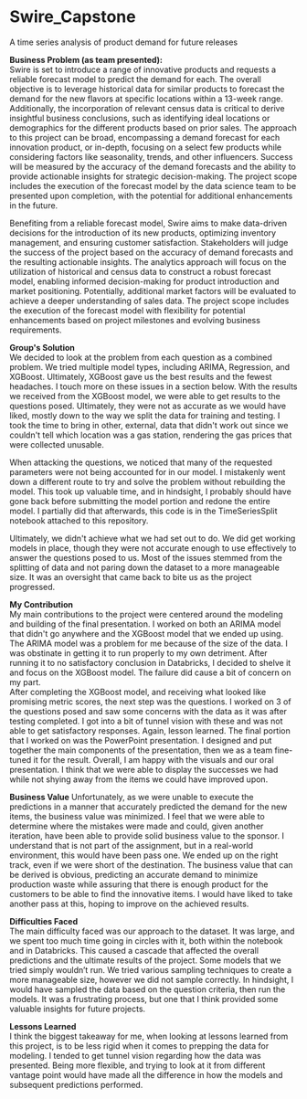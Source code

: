 # Swire_Capstone
A time series analysis of product demand for future releases

**Business Problem (as team presented):**  
  Swire is set to introduce a range of innovative products and requests a reliable forecast model to predict the demand for each. The overall objective is to leverage historical data for similar products to forecast the demand for the new flavors at specific locations within a 13-week range. Additionally, the incorporation of relevant census data is critical to derive insightful business conclusions, such as identifying ideal locations or demographics for the different products based on prior sales. The approach to this project can be broad, encompassing a demand forecast for each innovation product, or in-depth, focusing on a select few products while considering factors like seasonality, trends, and other influencers. Success will be measured by the accuracy of the demand forecasts and the ability to provide actionable insights for strategic decision-making. The project scope includes the execution of the forecast model by the data science team to be presented upon completion, with the potential for additional enhancements in the future.

  Benefiting from a reliable forecast model, Swire aims to make data-driven decisions for the introduction of its new products, optimizing inventory management, and ensuring customer satisfaction. Stakeholders will judge the success of the project based on the accuracy of demand forecasts and the resulting actionable insights. The analytics approach will focus on the utilization of historical and census data to construct a robust forecast model, enabling informed decision-making for product introduction and market positioning. Potentially, additional market factors will be evaluated to achieve a deeper understanding of sales data. The project scope includes the execution of the forecast model with flexibility for potential enhancements based on project milestones and evolving business requirements.

**Group's Solution**  
  We decided to look at the problem from each question as a combined problem. We tried multiple model types, including ARIMA, Regression, and XGBoost. Ultimately, XGBoost gave us the best results and the fewest headaches. I touch more on these issues in a section below. With the results we received from the XGBoost model, we were able to get results to the questions posed. Ultimately, they were not as accurate as we would have liked, mostly down to the way we split the data for training and testing. I took the time to bring in other, external, data that didn't work out since we couldn't tell which location was a gas station, rendering the gas prices that were collected unusable. 

  When attacking the questions, we noticed that many of the requested parameters were not being accounted for in our model. I mistakenly went down a different route to try and solve the problem without rebuilding the model. This took up valuable time, and in hindsight, I probably should have gone back before submitting the model portion and redone the entire model. I partially did that afterwards, this code is in the TimeSeriesSplit notebook attached to this repository. 

  Ultimately, we didn't achieve what we had set out to do. We did get working models in place, though they were not accurate enough to use effectively to answer the questions posed to us. Most of the issues stemmed from the splitting of data and not paring down the dataset to a more manageable size. It was an oversight that came back to bite us as the project progressed.

**My Contribution**  
  My main contributions to the project were centered around the modeling and building of the final presentation. I worked on both an ARIMA model that didn't go anywhere and the XGBoost model that we ended up using. The ARIMA model was a problem for me because of the size of the data. I was obstinate in getting it to run properly to my own detriment. After running it to no satisfactory conclusion in Databricks, I decided to shelve it and focus on the XGBoost model. The failure did cause a bit of concern on my part.  
  After completing the XGBoost model, and receiving what looked like promising metric scores, the next step was the questions. I worked on 3 of the questions posed and saw some concerns with the data as it was after testing completed. I got into a bit of tunnel vision with these and was not able to get satisfactory responses. Again, lesson learned.
  The final portion that I worked on was the PowerPoint presentation. I designed and put together the main components of the presentation, then we as a team fine-tuned it for the result. Overall, I am happy with the visuals and our oral presentation. I think that we were able to display the successes we had while not shying away from the items we could have improved upon.

**Business Value** 
  Unfortunately, as we were unable to execute the predictions in a manner that accurately predicted the demand for the new items, the business value was minimized. I feel that we were able to determine where the mistakes were made and could, given another iteration, have been able to provide solid business value to the sponsor. I understand that is not part of the assignment, but in a real-world environment, this would have been pass one. We ended up on the right track, even if we were short of the destination. 
  The business value that can be derived is obvious, predicting an accurate demand to minimize production waste while assuring that there is enough product for the customers to be able to find the innovative items. I would have liked to take another pass at this, hoping to improve on the achieved results.


**Difficulties Faced**  
  The main difficulty faced was our approach to the dataset. It was large, and we spent too much time going in circles with it, both within the notebook and in Databricks. This caused a cascade that affected the overall predictions and the ultimate results of the project. Some models that we tried simply wouldn’t run. We tried various sampling techniques to create  a more manageable size, however we did not sample correctly. In hindsight, I would have sampled the data based on the question criteria, then run the models. It was a frustrating process, but one that I think provided some valuable insights for future projects.

**Lessons Learned**  
  I think the biggest takeaway for me, when looking at lessons learned from this project, is to be less rigid when it comes to prepping the data for modeling. I tended to get tunnel vision regarding how the data was presented. Being   more flexible, and trying to look at it from different vantage point would have made all the difference in how the models and subsequent predictions performed. 
